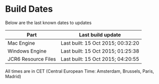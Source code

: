 # Build Dates

Below are the last known dates to updates

Part | Last build update
-----|-----
Mac Engine | Last built: 15 Oct 2015; 00:32:20
Windows Engine | Last built: 15 Oct 2015; 01:25:38
JCR6 Resource Files | Last built: 15 Oct 2015; 04:20:55
All times are in CET (Central European Time: Amsterdam, Brussels, Paris, Madrid)



